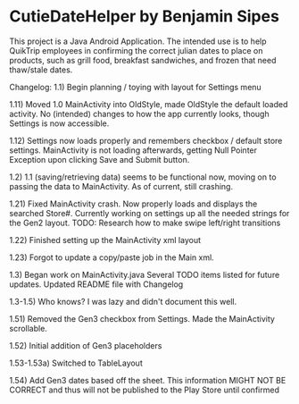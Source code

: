 CutieDateHelper by Benjamin Sipes
===============
This project is a Java Android Application. The intended use is to help QuikTrip employees in confirming the correct julian dates to place on products, such as grill food, breakfast sandwiches, and frozen that need thaw/stale dates.

Changelog:
1.1) Begin planning / toying with layout for Settings menu

1.11) Moved 1.0 MainActivity into OldStyle, made OldStyle the default loaded
activity. No (intended) changes to how the app currently looks, though
Settings is now accessible.

1.12) Settings now loads properly and remembers checkbox / default store
settings. MainActivity is not loading afterwards, getting Null Pointer
Exception upon clicking Save and Submit button.

1.2) 1.1 (saving/retrieving data) seems to be functional now, moving on to
passing the data to MainActivity. As of current, still crashing.

1.21) Fixed MainActivity crash. Now properly loads and displays the searched
Store#. Currently working on settings up all the needed strings for the
Gen2 layout.
TODO: Research how to make swipe left/right transitions

1.22) Finished setting up the MainActivity xml layout

1.23) Forgot to update a copy/paste job in the Main xml.

1.3) Began work on MainActivity.java Several TODO items listed for future updates.
Updated README file with Changelog

1.3-1.5) Who knows? I was lazy and didn't document this well.

1.51) Removed the Gen3 checkbox from Settings. Made the MainActivity scrollable.

1.52) Initial addition of Gen3 placeholders

1.53-1.53a) Switched to TableLayout

1.54) Add Gen3 dates based off the sheet. This information MIGHT NOT BE CORRECT and thus will not be published to the Play Store until confirmed
